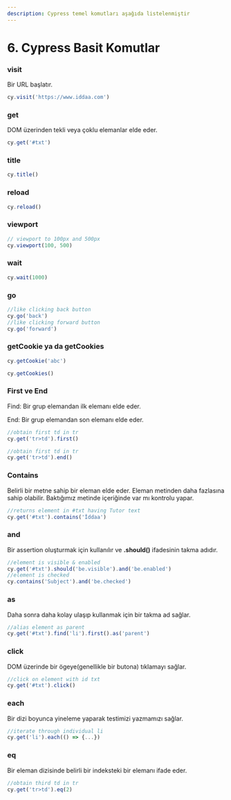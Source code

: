 ```yaml
---
description: Cypress temel komutları aşağıda listelenmiştir
---
```


# 6. Cypress Basit Komutlar

### visit

Bir URL başlatır.

```javascript
cy.visit('https://www.iddaa.com')
```

### get

DOM üzerinden tekli veya çoklu elemanlar elde eder.

```javascript
cy.get('#txt')
```

### title

```javascript
cy.title()
```

### reload

```javascript
cy.reload()
```

### viewport

```javascript
// viewport to 100px and 500px
cy.viewport(100, 500)
```

### wait

```javascript
cy.wait(1000)
```

### go

```javascript
//like clicking back button
cy.go('back')
//like clicking forward button
cy.go('forward')
```

### getCookie ya da getCookies

```javascript
cy.getCookie('abc')

cy.getCookies()
```

### First ve End

Find: Bir grup elemandan ilk elemanı elde eder.

End: Bir grup elemandan son elemanı elde eder.

```javascript
//obtain first td in tr
cy.get('tr>td').first()

//obtain first td in tr
cy.get('tr>td').end()
```

### Contains

Belirli bir metne sahip bir eleman elde eder. Eleman metinden daha fazlasına sahip olabilir. Baktığımız metinde içeriğinde var mı kontrolu yapar.

```javascript
//returns element in #txt having Tutor text
cy.get('#txt').contains('İddaa')
```

### and

Bir assertion oluşturmak için kullanılır ve **.should()** ifadesinin takma adıdır.

```javascript
//element is visible & enabled
cy.get('#txt').should('be.visible').and('be.enabled')
//element is checked
cy.contains('Subject').and('be.checked')
```

### as

Daha sonra daha kolay ulaşıp kullanmak için bir takma ad sağlar.

```javascript
//alias element as parent
cy.get('#txt').find('li').first().as('parent')
```

### click

DOM üzerinde bir ögeye(genellikle bir butona) tıklamayı sağlar.

```javascript
//click on element with id txt
cy.get('#txt').click()
```

### each

Bir dizi boyunca yineleme yaparak testimizi yazmamızı sağlar.

```javascript
//iterate through individual li
cy.get('li').each(() => {...})
```

### eq

Bir eleman dizisinde belirli bir indeksteki bir elemanı ifade eder.

```javascript
//obtain third td in tr
cy.get('tr>td').eq(2)
```

